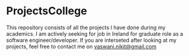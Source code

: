 # ProjectsCollege
This repository consists of all the projects I have done during my academics. I am actively seeking for job in Ireland for graduate role 
as a software engineer/developer. If you are interseted after looking at my projects, feel free to contact me on vaswani.nikit@gmail.com

